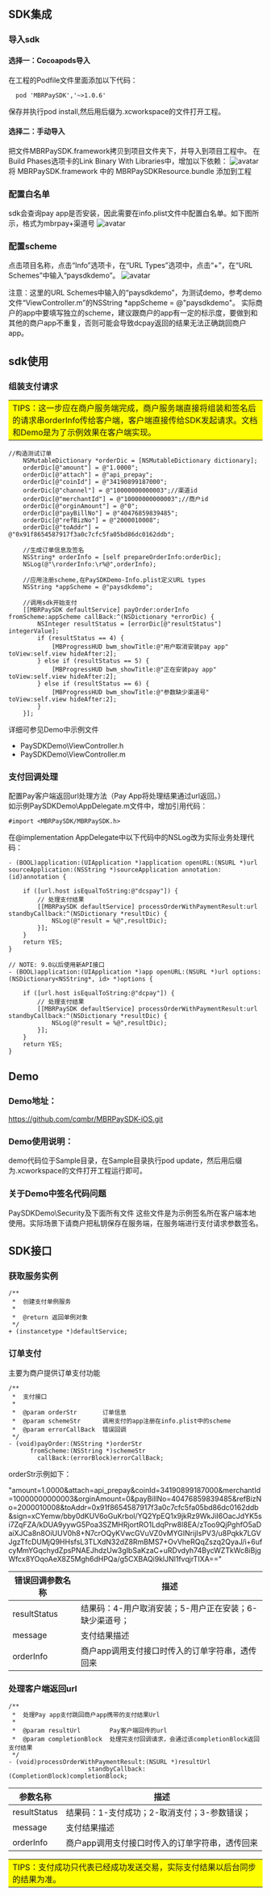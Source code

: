<!-- /TOC -->
## SDK集成

### 导入sdk

#### 选择一：Cocoapods导入

在工程的Podfile文件里面添加以下代码：
```
  pod 'MBRPaySDK','~>1.0.6'
```
  保存并执行pod install,然后用后缀为.xcworkspace的文件打开工程。

#### 选择二：手动导入

把文件MBRPaySDK.framework拷贝到项目文件夹下，并导入到项目工程中。
在Build Phases选项卡的Link Binary With Libraries中，增加以下依赖：
![avatar](https://raw.githubusercontent.com/cqmbr/MBRPaySDK-iOS/master/docs/images/link_librarys.png)
将 MBRPaySDK.framework 中的 MBRPaySDKResource.bundle 添加到工程


### 配置白名单
sdk会查询pay app是否安装，因此需要在info.plist文件中配置白名单。如下图所示，格式为mbrpay+渠道号
![avatar](https://raw.githubusercontent.com/cqmbr/MBRPaySDK-iOS/master/docs/images/add_scheme.png)

### 配置scheme
点击项目名称，点击“Info”选项卡，在“URL Types”选项中，点击“+”，在“URL Schemes”中输入“paysdkdemo”。
![avatar](https://raw.githubusercontent.com/cqmbr/MBRPaySDK-iOS/master/docs/images/set_scheme.jpg)

注意：这里的URL Schemes中输入的“paysdkdemo”，为测试demo，参考demo文件“ViewController.m”的NSString *appScheme = @"paysdkdemo"。
实际商户的app中要填写独立的scheme，建议跟商户的app有一定的标示度，要做到和其他的商户app不重复，否则可能会导致dcpay返回的结果无法正确跳回商户app。

## sdk使用
### 组装支付请求
<table><tr><td bgcolor=yellow>TIPS：这一步应在商户服务端完成，商户服务端直接将组装和签名后的请求串orderInfo传给客户端，客户端直接传给SDK发起请求。文档和Demo是为了示例效果在客户端实现。</td></tr></table>

```objc
//构造测试订单
    NSMutableDictionary *orderDic = [NSMutableDictionary dictionary];
    orderDic[@"amount"] = @"1.0000";
    orderDic[@"attach"] = @"api_prepay";
    orderDic[@"coinId"] = @"34190899187000";
    orderDic[@"channel"] = @"10000000000003";//渠道id
    orderDic[@"merchantId"] = @"10000000000003";//商户id
    orderDic[@"orginAmount"] = @"0";
    orderDic[@"payBillNo"] = @"40476859839485";
    orderDic[@"refBizNo"] = @"2000010008";
    orderDic[@"toAddr"] = @"0x91f8654587917f3a0c7cfc5fa05bd86dc0162ddb";
    
    //生成订单信息及签名
    NSString* orderInfo = [self prepareOrderInfo:orderDic];
    NSLog(@"\rorderInfo:\r%@",orderInfo);
    
    //应用注册scheme,在PaySDKDemo-Info.plist定义URL types
    NSString *appScheme = @"paysdkdemo";
    
    //调用sdk开始支付
    [[MBRPaySDK defaultService] payOrder:orderInfo fromScheme:appScheme callBack:^(NSDictionary *errorDic) {
        NSInteger resultStatus = [errorDic[@"resultStatus"] integerValue];
        if (resultStatus == 4) {
            [MBProgressHUD bwm_showTitle:@"用户取消安装pay app" toView:self.view hideAfter:2];
        } else if (resultStatus == 5) {
            [MBProgressHUD bwm_showTitle:@"正在安装pay app" toView:self.view hideAfter:2];
        } else if (resultStatus == 6) {
            [MBProgressHUD bwm_showTitle:@"参数缺少渠道号" toView:self.view hideAfter:2];
        }
    }];
```

详细可参见Demo中示例文件
- PaySDKDemo\ViewController.h
- PaySDKDemo\ViewController.m

### 支付回调处理
配置Pay客户端返回url处理方法（Pay App将处理结果通过url返回。）</br> 
如示例PaySDKDemo\AppDelegate.m文件中，增加引用代码：
```objc
#import <MBRPaySDK/MBRPaySDK.h>
```
在@implementation AppDelegate中以下代码中的NSLog改为实际业务处理代码：
```objc
- (BOOL)application:(UIApplication *)application openURL:(NSURL *)url sourceApplication:(NSString *)sourceApplication annotation:(id)annotation {
    
    if ([url.host isEqualToString:@"dcspay"]) {
        // 处理支付结果
        [[MBRPaySDK defaultService] processOrderWithPaymentResult:url standbyCallback:^(NSDictionary *resultDic) {
            NSLog(@"result = %@",resultDic);
        }];
    }
    return YES;
}
```
```objc
// NOTE: 9.0以后使用新API接口
- (BOOL)application:(UIApplication *)app openURL:(NSURL *)url options:(NSDictionary<NSString*, id> *)options {
    
    if ([url.host isEqualToString:@"dcpay"]) {
        // 处理支付结果
        [[MBRPaySDK defaultService] processOrderWithPaymentResult:url standbyCallback:^(NSDictionary *resultDic) {
            NSLog(@"result = %@",resultDic);
        }];
    }
    return YES;
}
```

## Demo
### Demo地址：
https://github.com/cqmbr/MBRPaySDK-iOS.git </br>

### Demo使用说明：
demo代码位于Sample目录，在Sample目录执行pod update，然后用后缀为.xcworkspace的文件打开工程运行即可。

### 关于Demo中签名代码问题
PaySDKDemo\Security及下面所有文件
这些文件是为示例签名所在客户端本地使用。实际场景下请商户把私钥保存在服务端，在服务端进行支付请求参数签名。


## SDK接口

### 获取服务实例

```objc
/**
 *  创建支付单例服务
 *
 *  @return 返回单例对象
 */
+ (instancetype *)defaultService;
```

### 订单支付
主要为商户提供订单支付功能
```objc
/**
 *  支付接口
 *
 *  @param orderStr       订单信息
 *  @param schemeStr      调用支付的app注册在info.plist中的scheme
 *  @param errorCallBack  错误回调
 */
- (void)payOrder:(NSString *)orderStr
      fromScheme:(NSString *)schemeStr
        callBack:(errorBlock)errorCallBack;
```


orderStr示例如下：

"amount=1.0000&attach=api_prepay&coinId=34190899187000&merchantId=10000000000003&orginAmount=0&payBillNo=40476859839485&refBizNo=2000010008&toAddr=0x91f8654587917f3a0c7cfc5fa05bd86dc0162ddb&sign=xCYemw/bby0dKUV6oGuKrbol/YQ2YpEQ1x9jkRz9WkJiI6OacJdYK5si7ZqFZA/kDUA9yywG5Poa3SZMHRjortRO1LdqPrw8l8EA/zToo9QjPghfO5aDaiXJCa8n8OiUUV0h8+N7crOQyKVwcGVuVZ0vMYGINrijIsPV3/u8Pqkk7LGVJgzTfcDUMjQ9HHsfsL3TLXdN32dZ8RmBMS7+OvVheRQqZszq2QyaJ/i+6ufcyMmYGqchydZpsPNAEJhdzUw3gIbSaKzaC+uRDvdyh74BycWZTkWc8iBjgWfcx8YOqoAeX8Z5Mgh6dHPQa/g5CXBAQi9klJNl1fvqjrTIXA=="

错误回调参数名称                |描述               
-----------------------------|----------------------------------
resultStatus                 |  结果码：4-用户取消安装；5-用户正在安装；6-缺少渠道号；            
message                      |  支付结果描述               
orderInfo                    |  商户app调用支付接口时传入的订单字符串，透传回来  

### 处理客户端返回url
```objc
/**
 *  处理Pay app支付跳回商户app携带的支付结果Url
 *
 *  @param resultUrl        Pay客户端回传的url
 *  @param completionBlock  处理完支付回调请求，会通过该completionBlock返回支付结果
 */
- (void)processOrderWithPaymentResult:(NSURL *)resultUrl
                      standbyCallback:(CompletionBlock)completionBlock;
```

参数名称                      |描述               
-----------------------------|----------------------------------
resultStatus                 |  结果码：1-支付成功；2-取消支付；3-参数错误；
message                      |  支付结果描述               
orderInfo                    |  商户app调用支付接口时传入的订单字符串，透传回来  

<table><tr><td bgcolor=yellow>TIPS：支付成功只代表已经成功发送交易，实际支付结果以后台同步的结果为准。</td></tr></table>
